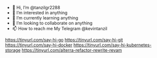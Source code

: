 - 👋 Hi, I’m @tanzilgr2288
- 👀 I’m interested in anything
- 🌱 I’m currently learning anything
- 💞️ I’m looking to collaborate on anything
- 📫 How to reach me My Telegram @kevintanzil

https://tinyurl.com/say-hi-go
https://tinyurl.com/say-hi-git
https://tinyurl.com/say-hi-docker
https://tinyurl.com/say-hi-kubernetes-storage
https://tinyurl.com/alterra-refactor-rewrite-revam

<!---
tanzilgr2288/tanzilgr2288 is a ✨ special ✨ repository because its `README.md` (this file) appears on your GitHub profile.
You can click the Preview link to take a look at your changes.
--->
